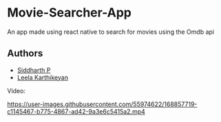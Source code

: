 # Movie-Searcher-App
An app made using react native to search for movies using the Omdb api

## Authors
- [Siddharth P](https://github.com/thirt33n)
- [Leela Karthikeyan](https://github.com/LEELAKARTHIKEYAN)


Video:






https://user-images.githubusercontent.com/55974622/168857719-c1145467-b775-4867-ad42-9a3e6c5415a2.mp4

